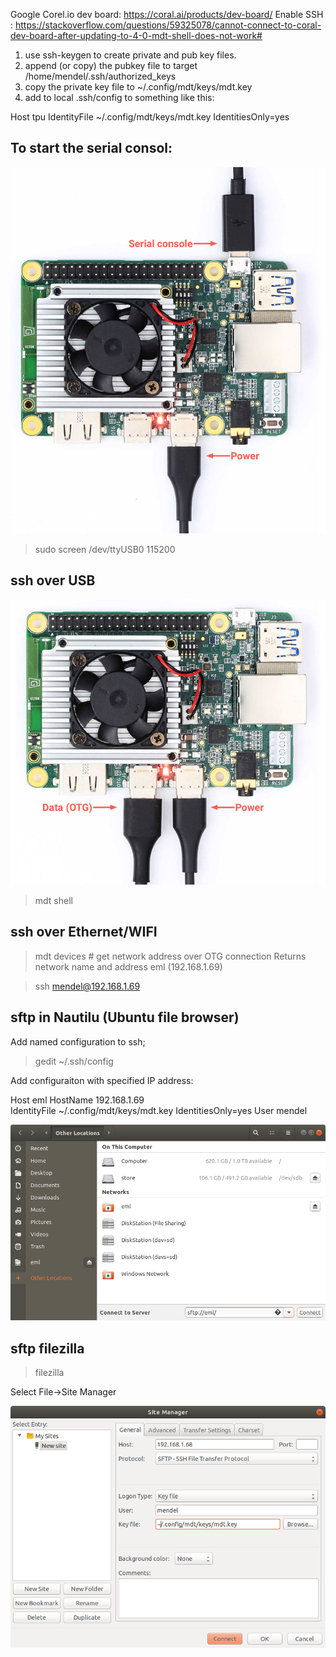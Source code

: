 Google Corel.io dev board:
https://coral.ai/products/dev-board/
Enable SSH : https://stackoverflow.com/questions/59325078/cannot-connect-to-coral-dev-board-after-updating-to-4-0-mdt-shell-does-not-work#
1) use ssh-keygen to create private and pub key files.
2) append (or copy) the pubkey file to target /home/mendel/.ssh/authorized_keys
3) copy the private key file to ~/.config/mdt/keys/mdt.key
4) add to local .ssh/config to something like this:

Host tpu
         IdentityFile ~/.config/mdt/keys/mdt.key
         IdentitiesOnly=yes


## To start the serial consol:
![Serial Connection](devboard-serial-power-co.jpg)
> sudo screen /dev/ttyUSB0 115200

## ssh over USB
![USB OTG](devboard-power-data-co.jpg)
> mdt shell

## ssh over Ethernet/WIFI
> mdt devices # get network address over OTG connection 
Returns network name and address
eml             (192.168.1.69) 

>  ssh mendel@192.168.1.69

## sftp in Nautilu (Ubuntu file browser)
Add named configuration to ssh;
> gedit ~/.ssh/config

Add configuraiton with specified IP address:

Host eml
	 HostName 192.168.1.69         
	 IdentityFile ~/.config/mdt/keys/mdt.key
         IdentitiesOnly=yes
         User mendel

![nautilus sftp connection](sftp_nautilus.png)


## sftp filezilla
> filezilla

Select File->Site Manager

![filezilla sftp connection](filezilla.png)